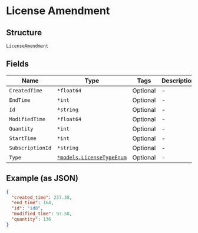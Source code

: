 
# License Amendment

## Structure

`LicenseAmendment`

## Fields

| Name | Type | Tags | Description |
|  --- | --- | --- | --- |
| `CreatedTime` | `*float64` | Optional | - |
| `EndTime` | `*int` | Optional | - |
| `Id` | `*string` | Optional | - |
| `ModifiedTime` | `*float64` | Optional | - |
| `Quantity` | `*int` | Optional | - |
| `StartTime` | `*int` | Optional | - |
| `SubscriptionId` | `*string` | Optional | - |
| `Type` | [`*models.LicenseTypeEnum`](../../doc/models/license-type-enum.md) | Optional | - |

## Example (as JSON)

```json
{
  "created_time": 237.38,
  "end_time": 164,
  "id": "id8",
  "modified_time": 97.58,
  "quantity": 136
}
```

